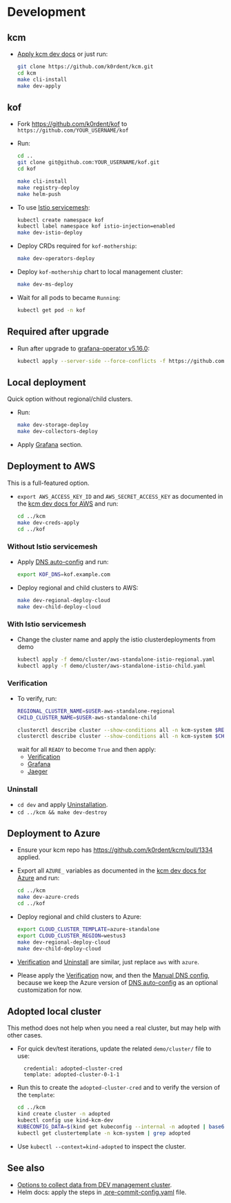 # Development

## kcm

* [Apply kcm dev docs](https://github.com/k0rdent/kcm/blob/main/docs/dev.md)
  or just run:
  ```bash
  git clone https://github.com/k0rdent/kcm.git
  cd kcm
  make cli-install
  make dev-apply
  ```

## kof

* Fork https://github.com/k0rdent/kof to `https://github.com/YOUR_USERNAME/kof`
* Run:
  ```bash
  cd ..
  git clone git@github.com:YOUR_USERNAME/kof.git
  cd kof

  make cli-install
  make registry-deploy
  make helm-push
  ```

* To use [Istio servicemesh](./istio.md):
  ```bash
  kubectl create namespace kof
  kubectl label namespace kof istio-injection=enabled
  make dev-istio-deploy
  ```

* Deploy CRDs required for `kof-mothership`:
  ```bash
  make dev-operators-deploy
  ```

* Deploy `kof-mothership` chart to local management cluster:
  ```bash
  make dev-ms-deploy
  ```

* Wait for all pods to became `Running`:
  ```bash
  kubectl get pod -n kof
  ```

## Required after upgrade

* Run after upgrade to [grafana-operator v5.16.0](https://github.com/grafana/grafana-operator/releases/tag/v5.16.0):
  ```bash
  kubectl apply --server-side --force-conflicts -f https://github.com/grafana/grafana-operator/releases/download/v5.16.0/crds.yaml
  ```

## Local deployment

Quick option without regional/child clusters.

* Run:
  ```bash
  make dev-storage-deploy
  make dev-collectors-deploy
  ```

* Apply [Grafana](https://docs.k0rdent.io/next/admin/kof/kof-using/#access-to-grafana) section.

## Deployment to AWS

This is a full-featured option.

* `export AWS_ACCESS_KEY_ID` and `AWS_SECRET_ACCESS_KEY`
  as documented in the [kcm dev docs for AWS](https://github.com/k0rdent/kcm/blob/main/docs/dev.md#aws-provider-setup)
  and run:
  ```bash
  cd ../kcm
  make dev-creds-apply
  cd ../kof
  ```

### Without Istio servicemesh

* Apply [DNS auto-config](https://docs.k0rdent.io/next/admin/kof/kof-install/#dns-auto-config) and run:
  ```bash
  export KOF_DNS=kof.example.com
  ```

* Deploy regional and child clusters to AWS:
  ```bash
  make dev-regional-deploy-cloud
  make dev-child-deploy-cloud
  ```

### With Istio servicemesh

* Change the cluster name and apply the istio clusterdeployments from demo

  ```bash
  kubectl apply -f demo/cluster/aws-standalone-istio-regional.yaml
  kubectl apply -f demo/cluster/aws-standalone-istio-child.yaml
  ```

### Verification

* To verify, run:
  ```bash
  REGIONAL_CLUSTER_NAME=$USER-aws-standalone-regional
  CHILD_CLUSTER_NAME=$USER-aws-standalone-child

  clusterctl describe cluster --show-conditions all -n kcm-system $REGIONAL_CLUSTER_NAME
  clusterctl describe cluster --show-conditions all -n kcm-system $CHILD_CLUSTER_NAME
  ```
  wait for all `READY` to become `True` and then apply:
  * [Verification](https://docs.k0rdent.io/next/admin/kof/kof-verification/)
  * [Grafana](https://docs.k0rdent.io/next/admin/kof/kof-using/#access-to-grafana)
  * [Jaeger](https://docs.k0rdent.io/next/admin/kof/kof-using/#access-to-jaeger)

### Uninstall

* `cd dev` and apply [Uninstallation](https://docs.k0rdent.io/next/admin/kof/kof-maintainence/#uninstallation).
* `cd ../kcm && make dev-destroy`

## Deployment to Azure

* Ensure your kcm repo has https://github.com/k0rdent/kcm/pull/1334 applied.

* Export all `AZURE_` variables as documented in the [kcm dev docs for Azure](https://github.com/k0rdent/kcm/blob/main/docs/dev.md#azure-provider-setup)
  and run:
  ```bash
  cd ../kcm
  make dev-azure-creds
  cd ../kof
  ```

* Deploy regional and child clusters to Azure:
  ```bash
  export CLOUD_CLUSTER_TEMPLATE=azure-standalone
  export CLOUD_CLUSTER_REGION=westus3
  make dev-regional-deploy-cloud
  make dev-child-deploy-cloud
  ```

* [Verification](#verification) and [Uninstall](#uninstall) are similar,
  just replace `aws` with `azure`.

* Please apply the [Verification](#verification) now,
  and then the [Manual DNS config](https://docs.k0rdent.io/next/admin/kof/kof-verification/#manual-dns-config),
  because we keep the Azure version of [DNS auto-config](https://docs.k0rdent.io/next/admin/kof/kof-install/#dns-auto-config)
  as an optional customization for now.

## Adopted local cluster

This method does not help when you need a real cluster, but may help with other cases.

* For quick dev/test iterations, update the related `demo/cluster/` file to use:
  ```
    credential: adopted-cluster-cred
    template: adopted-cluster-0-1-1
  ```

* Run this to create the `adopted-cluster-cred`
  and to verify the version of the `template`:
  ```bash
  cd ../kcm
  kind create cluster -n adopted
  kubectl config use kind-kcm-dev
  KUBECONFIG_DATA=$(kind get kubeconfig --internal -n adopted | base64 -w 0) make dev-adopted-creds
  kubectl get clustertemplate -n kcm-system | grep adopted
  ```

* Use `kubectl --context=kind-adopted` to inspect the cluster.

## See also

* [Options to collect data from DEV management cluster](collect-from-management.md).
* Helm docs: apply the steps in [.pre-commit-config.yaml](../.pre-commit-config.yaml) file.
